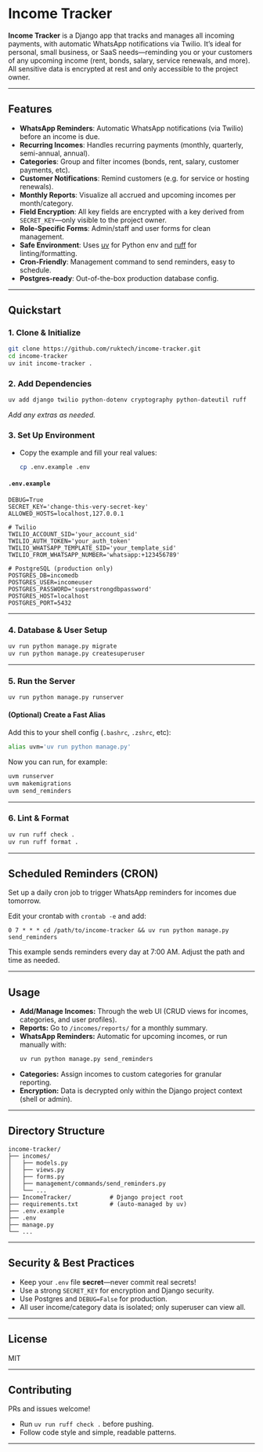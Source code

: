 # Income Tracker

**Income Tracker** is a Django app that tracks and manages all incoming payments, with automatic WhatsApp notifications via Twilio. It’s ideal for personal, small business, or SaaS needs—reminding you or your customers of any upcoming income (rent, bonds, salary, service renewals, and more). All sensitive data is encrypted at rest and only accessible to the project owner.

---

## Features

- **WhatsApp Reminders**: Automatic WhatsApp notifications (via Twilio) before an income is due.
- **Recurring Incomes**: Handles recurring payments (monthly, quarterly, semi-annual, annual).
- **Categories**: Group and filter incomes (bonds, rent, salary, customer payments, etc).
- **Customer Notifications**: Remind customers (e.g. for service or hosting renewals).
- **Monthly Reports**: Visualize all accrued and upcoming incomes per month/category.
- **Field Encryption**: All key fields are encrypted with a key derived from `SECRET_KEY`—only visible to the project owner.
- **Role-Specific Forms**: Admin/staff and user forms for clean management.
- **Safe Environment**: Uses [uv](https://github.com/astral-sh/uv) for Python env and [ruff](https://github.com/astral-sh/ruff) for linting/formatting.
- **Cron-Friendly**: Management command to send reminders, easy to schedule.
- **Postgres-ready**: Out-of-the-box production database config.

---

## Quickstart

### 1. Clone & Initialize

```bash
git clone https://github.com/ruktech/income-tracker.git
cd income-tracker
uv init income-tracker .
```

### 2. Add Dependencies

```bash
uv add django twilio python-dotenv cryptography python-dateutil ruff
```
*Add any extras as needed.*

### 3. Set Up Environment

- Copy the example and fill your real values:
    ```bash
    cp .env.example .env
    ```

#### `.env.example`
```env
DEBUG=True
SECRET_KEY='change-this-very-secret-key'
ALLOWED_HOSTS=localhost,127.0.0.1

# Twilio
TWILIO_ACCOUNT_SID='your_account_sid'
TWILIO_AUTH_TOKEN='your_auth_token'
TWILIO_WHATSAPP_TEMPLATE_SID='your_template_sid'
TWILIO_FROM_WHATSAPP_NUMBER='whatsapp:+123456789'

# PostgreSQL (production only)
POSTGRES_DB=incomedb
POSTGRES_USER=incomeuser
POSTGRES_PASSWORD='superstrongdbpassword'
POSTGRES_HOST=localhost
POSTGRES_PORT=5432
```

---

### 4. Database & User Setup

```bash
uv run python manage.py migrate
uv run python manage.py createsuperuser
```

---

### 5. Run the Server

```bash
uv run python manage.py runserver
```

#### (Optional) Create a Fast Alias

Add this to your shell config (`.bashrc`, `.zshrc`, etc):

```sh
alias uvm='uv run python manage.py'
```

Now you can run, for example:

```bash
uvm runserver
uvm makemigrations
uvm send_reminders
```

---

### 6. Lint & Format

```bash
uv run ruff check .
uv run ruff format .
```

---

## Scheduled Reminders (CRON)

Set up a daily cron job to trigger WhatsApp reminders for incomes due tomorrow.

Edit your crontab with `crontab -e` and add:

```cron
0 7 * * * cd /path/to/income-tracker && uv run python manage.py send_reminders
```
This example sends reminders every day at 7:00 AM. Adjust the path and time as needed.

---

## Usage

- **Add/Manage Incomes:** Through the web UI (CRUD views for incomes, categories, and user profiles).
- **Reports:** Go to `/incomes/reports/` for a monthly summary.
- **WhatsApp Reminders:** Automatic for upcoming incomes, or run manually with:
    ```bash
    uv run python manage.py send_reminders
    ```
- **Categories:** Assign incomes to custom categories for granular reporting.
- **Encryption:** Data is decrypted only within the Django project context (shell or admin).

---

## Directory Structure

```
income-tracker/
├── incomes/
│   ├── models.py
│   ├── views.py
│   ├── forms.py
│   ├── management/commands/send_reminders.py
│   └── ...
├── IncomeTracker/           # Django project root
├── requirements.txt         # (auto-managed by uv)
├── .env.example
├── .env
├── manage.py
└── ...
```

---

## Security & Best Practices

- Keep your `.env` file **secret**—never commit real secrets!
- Use a strong `SECRET_KEY` for encryption and Django security.
- Use Postgres and `DEBUG=False` for production.
- All user income/category data is isolated; only superuser can view all.

---

## License

MIT

---

## Contributing

PRs and issues welcome!  
- Run `uv run ruff check .` before pushing.
- Follow code style and simple, readable patterns.

---
